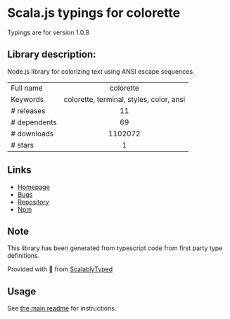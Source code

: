 
# Scala.js typings for colorette

Typings are for version 1.0.8

## Library description:
Node.js library for colorizing text using ANSI escape sequences.

|                    |                 |
| ------------------ | :-------------: |
| Full name          | colorette |
| Keywords           | colorette, terminal, styles, color, ansi |
| # releases         | 11 |
| # dependents       | 69 |
| # downloads        | 1102072 |
| # stars            | 1 |

## Links
- [Homepage](https://github.com/jorgebucaran/colorette)
- [Bugs](https://github.com/jorgebucaran/colorette/issues)
- [Repository](https://github.com/jorgebucaran/colorette)
- [Npm](https://www.npmjs.com/package/colorette)
    


## Note
This library has been generated from typescript code from first party type definitions.

Provided with :purple_heart: from [ScalablyTyped](https://github.com/oyvindberg/ScalablyTyped)

## Usage
See [the main readme](../../readme.md) for instructions.


